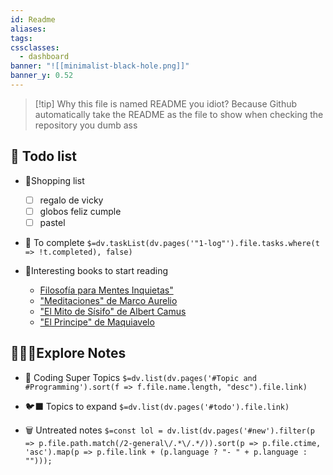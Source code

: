 ```yaml
---
id: Readme
aliases: 
tags: 
cssclasses:
  - dashboard
banner: "![[minimalist-black-hole.png]]"
banner_y: 0.52
---
```


> [!tip] Why this file is named README you idiot?
> Because Github automatically take the README as the file to show when checking the repository you dumb ass
## 📃 Todo list
- 🛒Shopping list
  - [ ] regalo de vicky
  - [ ] globos feliz cumple
  - [ ] pastel
  
- 💼 To complete 
 `$=dv.taskList(dv.pages('"1-log"').file.tasks.where(t => !t.completed), false)`

- 📕Interesting books to start reading
  - [Filosofía para Mentes Inquietas"](https://amzn.to/4ebkT5J)
  - ["Meditaciones" de Marco Aurelio]( https://amzn.to/3z30cbR)
  - ["El Mito de Sísifo" de Albert Camus]( https://amzn.to/3KwtiDf)
  - ["El Principe" de Maquiavelo]( https://amzn.to/4ba1y2d)
 
## 👩🏻‍💻Explore Notes
- 👑 Coding Super Topics 
 `$=dv.list(dv.pages('#Topic and #Programming').sort(f => f.file.name.length, "desc").file.link)`
 
- 🐦‍⬛ Topics to expand
 `$=dv.list(dv.pages('#todo').file.link)`
  
- 🗑️ Untreated notes 
 `$=const lol = dv.list(dv.pages('#new').filter(p => p.file.path.match(/2-general\/.*\/.*/)).sort(p => p.file.ctime, 'asc').map(p => p.file.link + (p.language ? "- " + p.language : "")));`